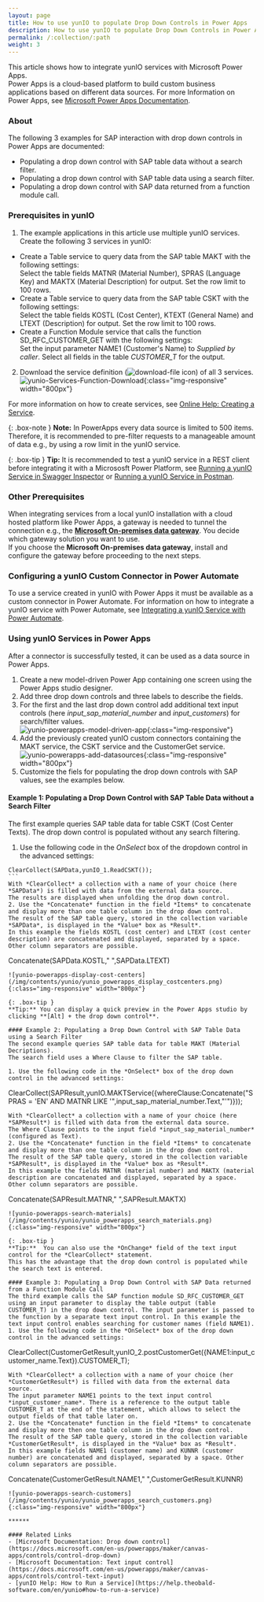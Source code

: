 ```yaml
---
layout: page
title: How to use yunIO to populate Drop Down Controls in Power Apps
description: How to use yunIO to populate Drop Down Controls in Power Apps with SAP data
permalink: /:collection/:path
weight: 3
---
```


This article shows how to integrate yunIO services with Microsoft Power Apps.<br>
Power Apps is a cloud-based platform to build custom business applications based on different data sources.
For more Information on Power Apps, see [Microsoft Power Apps Documentation](https://docs.microsoft.com/en-us/powerapps/).

### About 
The following 3 examples for SAP interaction with drop down controls in Power Apps are documented:
- Populating a drop down control with SAP table data without a search filter.
- Populating a drop down control with SAP table data using a search filter.
- Populating a drop down control with SAP data returned from a function module call. <!--- The input parameter\ search filter is provided by a separate input box.  -->


### Prerequisites in yunIO

1. The example applications in this article use multiple yunIO services. Create the following 3 services in yunIO: 
- Create a Table service to query data from the SAP table MAKT with the following settings:<br>
Select the table fields MATNR (Material Number), SPRAS (Language Key) and MAKTX (Material Description) for output. Set the row limit to 100 rows. <br>
- Create a Table service to query data from the SAP table CSKT with the following settings:<br>
Select the table fields KOSTL (Cost Center), KTEXT (General Name) and LTEXT (Description) for output. Set the row limit to 100 rows. <br>
- Create a Function Module service that calls the function SD_RFC_CUSTOMER_GET with the following settings:<br>
Set the input parameter NAME1 (Customer's Name) to *Supplied by caller*.
Select all fields in the table *CUSTOMER_T* for the output.<br>
2. Download the service definition (![download-file](/img/contents/yunio/download.png) icon) of all 3 services.<br>
![yunio-Services-Function-Download](/img/contents/yunio/yunio-run-services-function-download.png){:class="img-responsive" width="800px"}

For more information on how to create services, see [Online Help: Creating a Service](https://help.theobald-software.com/en/yunio/getting-started#creating-a-service).

{: .box-note }
**Note:**  In PowerApps every data source is limited to 500 items. Therefore, it is recommended to pre-filter requests to a manageable amount of data e.g., by using a row limit in the yunIO service. 

{: .box-tip }
**Tip:** It is recommended to test a yunIO service in a REST client before integrating it with a Micrososft Power Platform, see [Running a yunIO Service in Swagger Inspector](https://kb.theobald-software.com/yunio/running-a-yunio-service-in-swagger-inspector) or [Running a yunIO Service in Postman](https://kb.theobald-software.com/yunio/running-a-yunio-service-in-postman). 

### Other Prerequisites
When integrating services from a local yunIO installation with a cloud hosted platform like Power Apps, a gateway is needed to tunnel the connection e.g., the [**Microsoft On-premises data gateway**](https://docs.microsoft.com/en-us/data-integration/gateway/).
You decide which gateway solution you want to use.<br> 
If you choose the **Microsoft On-premises data gateway**, install and configure the gateway before proceeding to the next steps.
 
### Configuring a yunIO Custom Connector in Power Automate

To use a service created in yunIO with Power Apps it must be available as a custom connector in Power Automate. 
For information on how to integrate a yunIO service with Power Automate, see [Integrating a yunIO Service with Power Automate](https://kb.theobald-software.com/yunio/integrating-a-yunio-service-with-power-automate). 


### Using yunIO Services in Power Apps

After a connector is successfully tested, it can be used as a data source in Power Apps. 
1. Create a new model-driven Power App containing one screen using the Power Apps studio designer.<br>
2. Add three drop down controls and three labels to describe the fields.
3. For the first and the last drop down control add additional text input controls (here *input_sap_material_number* and *input_customers*) for search/filter values. <br> 
![yunio-powerapps-model-driven-app](/img/contents/yunio/yunio_powerapps_modeldriven_app.png){:class="img-responsive"} 
4. Add the previously created yunIO custom connectors containing the MAKT service, the CSKT service and the CustomerGet service. <br>
![yunio-powerapps-add-datasources](/img/contents/yunio/yunio_powerapps_yunio_datasources.png){:class="img-responsive" width="800px"} 
5. Customize the fiels for populating the drop down controls with SAP values, see the examples below. 

#### Example 1: Populating a Drop Down Control with SAP Table Data without a Search Filter

The first example queries SAP table data for table CSKT (Cost Center Texts). The drop down control is populated without any search filtering.
1. Use the following code in the *OnSelect* box of the dropdown control in the advanced settings: 
````
ClearCollect(SAPData,yunIO_1.ReadCSKT());
```
With *ClearCollect* a collection with a name of your choice (here *SAPData*) is filled with data from the external data source.
The results are displayed when unfolding the drop down control.    
2. Use the *Concatenate* function in the field *Items* to concatenate and display more than one table column in the drop down control. 
The result of the SAP table query, stored in the collection variable *SAPData*, is displayed in the *Value* box as *Result*.
In this example the fields KOSTL (cost center) and LTEXT (cost center description) are concatenated and displayed, separated by a space. Other column separators are possible.
````
Concatenate(SAPData.KOSTL," ",SAPData.LTEXT)
```
![yunio-powerapps-display-cost-centers](/img/contents/yunio/yunio_powerapps_display_costcenters.png){:class="img-responsive" width="800px"} 

{: .box-tip }
**Tip:** You can display a quick preview in the Power Apps studio by clicking **[Alt] + the drop down control**.  

#### Example 2: Populating a Drop Down Control with SAP Table Data using a Search Filter
The second example queries SAP table data for table MAKT (Material Decriptions). 
The search field uses a Where Clause to filter the SAP table. 

1. Use the following code in the *OnSelect* box of the drop down control in the advanced settings:
```
ClearCollect(SAPResult,yunIO.MAKTService({whereClause:Concatenate("SPRAS = 'EN' AND MATNR LIKE '",input_sap_material_number.Text,"'")}));
```
With *ClearCollect* a collection with a name of your choice (here *SAPResult*) is filled with data from the external data source.
The Where Clause points to the input field *input_sap_material_number* (configured as Text).    
2. Use the *Concatenate* function in the field *Items* to concatenate and display more than one table column in the drop down control. 
The result of the SAP table query, stored in the collection variable *SAPResult*, is displayed in the *Value* box as *Result*.
In this example the fields MATNR (material number) and MAKTX (material description are concatenated and displayed, separated by a space. Other column separators are possible.
```
Concatenate(SAPResult.MATNR," ",SAPResult.MAKTX)  
```
![yunio-powerapps-search-materials](/img/contents/yunio/yunio_powerapps_search_materials.png){:class="img-responsive" width="800px"} 

{: .box-tip }
**Tip:**  You can also use the *OnChange* field of the text input control for the *ClearCollect* statement. 
This has the advantage that the drop down control is populated while the search text is entered. 

#### Example 3: Populating a Drop Down Control with SAP Data returned from a Function Module Call
The third example calls the SAP function module SD_RFC_CUSTOMER_GET using an input parameter to display the table output (table CUSTOMER_T) in the drop down control. The input parameter is passed to 
the function by a separate text input control. In this example the text input control enables searching for customer names (field NAME1).
1. Use the following code in the *OnSelect* box of the drop down control in the advanced settings:
```
ClearCollect(CustomerGetResult,yunIO_2.postCustomerGet({NAME1:input_customer_name.Text}).CUSTOMER_T);
```
With *ClearCollect* a collection with a name of your choice (her *CustomerGetResult*) is filled with data from the external data source.
The input parameter NAME1 points to the text input control *input_customer_name*. There is a reference to the output table CUSTOMER_T at the end of the statement, which allows to select the output fields of that table later on.  
2. Use the *Concatenate* function in the field *Items* to concatenate and display more then one table column in the drop down control. 
The result of the SAP table query, stored in the collection variable *CustomerGetResult*, is displayed in the *Value* box as *Result*.
In this example fields NAME1 (customer name) and KUNNR (customer number) are concatenated and displayed, separated by a space. Other column separators are possible.
````
Concatenate(CustomerGetResult.NAME1," ",CustomerGetResult.KUNNR)
```
![yunio-powerapps-search-customers](/img/contents/yunio/yunio_powerapps_search_customers.png){:class="img-responsive" width="800px"} 

******

#### Related Links
- [Microsoft Documentation: Drop down control](https://docs.microsoft.com/en-us/powerapps/maker/canvas-apps/controls/control-drop-down)
- [Microsoft Documentation: Text input control](https://docs.microsoft.com/en-us/powerapps/maker/canvas-apps/controls/control-text-input)
- [yunIO Help: How to Run a Service](https://help.theobald-software.com/en/yunio#how-to-run-a-service)